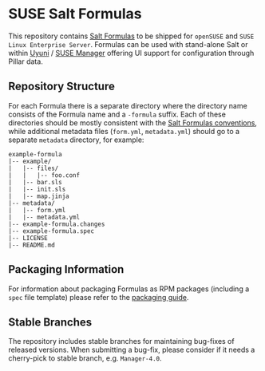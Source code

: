 # SUSE Salt Formulas

This repository contains [Salt Formulas](https://docs.saltstack.com/en/latest/topics/development/conventions/formulas.html) to be shipped for `openSUSE` and `SUSE Linux Enterprise Server`. Formulas can be used with stand-alone Salt or within [Uyuni](https://github.com/uyuni-project/uyuni) / [SUSE Manager](https://www.suse.com/products/suse-manager/) offering UI support for configuration through Pillar data.

## Repository Structure

For each Formula there is a separate directory where the directory name consists of the Formula name and a `-formula` suffix. Each of these directories should be mostly consistent with the [Salt Formulas conventions](https://docs.saltstack.com/en/latest/topics/development/conventions/formulas.html#repository-structure), while additional metadata files (`form.yml`, `metadata.yml`) should go to a separate `metadata` directory, for example:

```
example-formula
|-- example/
|   |-- files/
|   |   |-- foo.conf
|   |-- bar.sls
|   |-- init.sls
|   |-- map.jinja
|-- metadata/
|   |-- form.yml
|   |-- metadata.yml
|-- example-formula.changes
|-- example-formula.spec
|-- LICENSE
|-- README.md
```

## Packaging Information

For information about packaging Formulas as RPM packages (including a `spec` file template) please refer to the [packaging guide](https://github.com/SUSE/salt-formulas/wiki/Packaging-Guide).

## Stable Branches

The repository includes stable branches for maintaining bug-fixes of released versions.
When submitting a bug-fix, please consider if it needs a cherry-pick to stable branch,
e.g. `Manager-4.0`.

